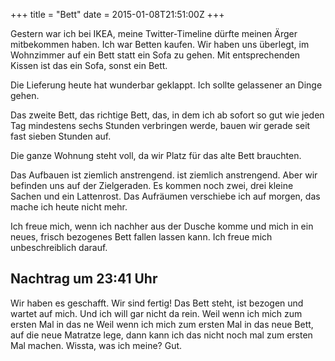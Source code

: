 +++
title = "Bett"
date = 2015-01-08T21:51:00Z
+++

Gestern war ich bei IKEA, meine Twitter-Timeline dürfte meinen Ärger mitbekommen haben. Ich war Betten kaufen. Wir haben uns überlegt, im Wohnzimmer auf ein Bett statt ein Sofa zu gehen. Mit entsprechenden Kissen ist das ein Sofa, sonst ein Bett.

<!-- more -->

Die Lieferung heute hat wunderbar geklappt. Ich sollte gelassener an Dinge gehen.

Das zweite Bett, das richtige Bett, das, in dem ich ab sofort so gut wie jeden Tag mindestens sechs Stunden verbringen werde, bauen wir gerade seit fast sieben Stunden auf. 

Die ganze Wohnung steht voll, da wir Platz für das alte Bett brauchten.

Das Aufbauen ist ziemlich anstrengend. ist ziemlich anstrengend. Aber wir befinden uns auf der Zielgeraden. Es kommen noch zwei, drei kleine Sachen und ein Lattenrost. Das Aufräumen verschiebe ich auf morgen, das mache ich heute nicht mehr.

Ich freue mich, wenn ich nachher aus der Dusche komme und mich in ein neues, frisch bezogenes Bett fallen lassen kann. Ich freue mich unbeschreiblich darauf.

## Nachtrag um 23:41 Uhr

Wir haben es geschafft. Wir sind fertig! Das Bett steht, ist bezogen und wartet auf mich. Und ich will gar nicht da rein. Weil wenn ich mich zum ersten Mal in das ne Weil wenn ich mich zum ersten Mal in das neue Bett, auf die neue Matratze lege, dann kann ich das nicht noch mal zum ersten Mal machen. Wissta, was ich meine? Gut.
